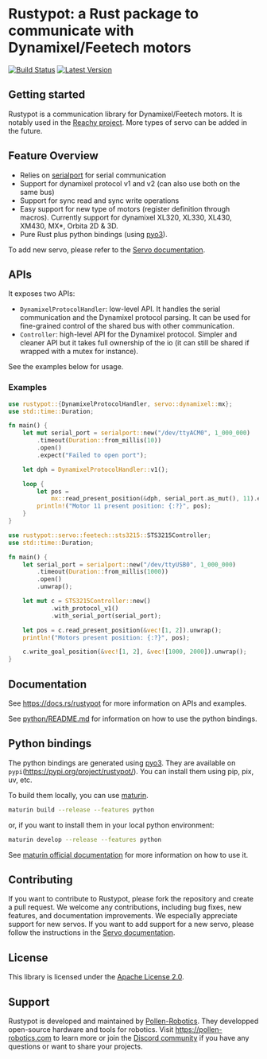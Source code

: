 # Rustypot: a Rust package to communicate with Dynamixel/Feetech motors

[![Build Status]][actions] [![Latest Version]][crates.io]

[Build Status]: https://img.shields.io/github/actions/workflow/status/pollen-robotics/rustypot/rust.yml?branch=master
[actions]: https://github.com/pollen-robotics/rustypot/actions?query=branch%3Amaster

[Latest Version]: https://img.shields.io/crates/v/rustypot.svg
[crates.io]: https://crates.io/crates/rustypot

## Getting started

Rustypot is a communication library for Dynamixel/Feetech motors. It is notably used in the [Reachy project](https://www.pollen-robotics.com/reachy/). More types of servo can be added in the future.

## Feature Overview

* Relies on [serialport](https://docs.rs/serialport/latest/serialport/) for serial communication
* Support for dynamixel protocol v1 and v2 (can also use both on the same bus)
* Support for sync read and sync write operations
* Easy support for new type of motors (register definition through macros). Currently support for dynamixel XL320, XL330, XL430, XM430, MX*, Orbita 2D & 3D.
* Pure Rust plus python bindings (using [pyo3](https://pyo3.rs/)).

To add new servo, please refer to the [Servo documentation](./servo/README.md).

## APIs

It exposes two APIs:
* `DynamixelProtocolHandler`: low-level API. It handles the serial communication and the Dynamixel protocol parsing. It can be used for fine-grained control of the shared bus with other communication.
* `Controller`: high-level API for the Dynamixel protocol. Simpler and cleaner API but it takes full ownership of the io (it can still be shared if wrapped with a mutex for instance).

See the examples below for usage.

### Examples
```rust
use rustypot::{DynamixelProtocolHandler, servo::dynamixel::mx};
use std::time::Duration;

fn main() {
    let mut serial_port = serialport::new("/dev/ttyACM0", 1_000_000)
        .timeout(Duration::from_millis(10))
        .open()
        .expect("Failed to open port");

    let dph = DynamixelProtocolHandler::v1();

    loop {
        let pos =
            mx::read_present_position(&dph, serial_port.as_mut(), 11).expect("Communication error");
        println!("Motor 11 present position: {:?}", pos);
    }
}
```

```rust
use rustypot::servo::feetech::sts3215::STS3215Controller;
use std::time::Duration;

fn main() {
    let serial_port = serialport::new("/dev/ttyUSB0", 1_000_000)
        .timeout(Duration::from_millis(1000))
        .open()
        .unwrap();

    let mut c = STS3215Controller::new()
            .with_protocol_v1()
            .with_serial_port(serial_port);

    let pos = c.read_present_position(&vec![1, 2]).unwrap();
    println!("Motors present position: {:?}", pos);

    c.write_goal_position(&vec![1, 2], &vec![1000, 2000]).unwrap();
}
```

## Documentation

See https://docs.rs/rustypot for more information on APIs and examples.

See [python/README.md](./python/README.md) for information on how to use the python bindings.

## Python bindings

The python bindings are generated using [pyo3](https://pyo3.rs/). They are available on `pypi`(https://pypi.org/project/rustypot/). You can install them using pip, pix, uv, etc.

To build them locally, you can use [maturin](https://www.maturin.rs).

```bash
maturin build --release --features python
```

or, if you want to install them in your local python environment: 

```bash
maturin develop --release --features python
```

See [maturin official documentation](https://maturin.rs) for more information on how to use it.

## Contributing

If you want to contribute to Rustypot, please fork the repository and create a pull request. We welcome any contributions, including bug fixes, new features, and documentation improvements.
We especially appreciate support for new servos. If you want to add support for a new servo, please follow the instructions in the [Servo documentation](./servo/README.md).

## License

This library is licensed under the [Apache License 2.0](./LICENSE).

## Support

Rustypot is developed and maintained by [Pollen-Robotics](https://pollen-robotics.com). They developped open-source hardware and tools for robotics.
Visit https://pollen-robotics.com to learn more or join the [Discord community](https://discord.com/invite/Kg3mZHTKgs) if you have any questions or want to share your projects. 
